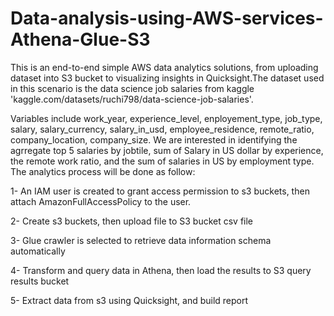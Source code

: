 # Data-analysis-using-AWS-services-Athena-Glue-S3

This is an end-to-end simple AWS data analytics solutions, from uploading dataset into S3 bucket to visualizing insights in Quicksight.The dataset used in this scenario is the data science job salaries from kaggle 'kaggle.com/datasets/ruchi798/data-science-job-salaries'. 

Variables include work_year, experience_level, enployement_type, job_type, salary, salary_currency, salary_in_usd, employee_residence, remote_ratio, company_location, company_size. We are interested in identifying the agrregate top 5 salaries by jobtile, sum of Salary in US dollar by experience, the remote work ratio, and the sum of salaries in US by employment type. The analytics process will be done as follow:

1- An IAM user is created to grant access permission to s3 buckets, then attach AmazonFullAccessPolicy to the user.

2- Create s3 buckets, then upload file to S3 bucket csv file

3- Glue crawler is selected to retrieve data information schema automatically

4- Transform and query data in Athena, then load the results to S3 query results bucket

5- Extract data from s3 using Quicksight, and build report

